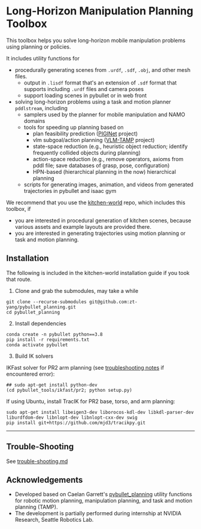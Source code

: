 # Long-Horizon Manipulation Planning Toolbox

This toolbox helps you solve long-horizon mobile manipulation problems using planning or policies. 

It includes utility functions for
* procedurally generating scenes from `.urdf`, `.sdf`, `.obj`, and other mesh files.
  * output in `.lisdf` format that's an extension of `.sdf` format that supports including `.urdf` files and camera poses
  * support loading scenes in pybullet or in web front
* solving long-horizon problems using a task and motion planner `pddlstream`, including
  * samplers used by the planner for mobile manipulation and NAMO domains 
  * tools for speeding up planning based on
    * plan feasibility prediction ([PIGINet](https://piginet.github.io/) project)
    * vlm subgoal/action planning ([VLM-TAMP](https://zt-yang.github.io/vlm-tamp-robot) project)
    * state-space reduction (e.g., heuristic object reduction; identify frequently collided objects during planning)
    * action-space reduction (e.g., remove operators, axioms from pddl file; save databases of grasp, pose, configuration)
    * HPN-based (hierarchical planning in the now) hierarchical planning
  * scripts for generating images, animation, and videos from generated trajectories in pybullet and isaac gym 

We recommend that you use the [kitchen-world](https://github.com/Learning-and-Intelligent-Systems/kitchen-worlds/tree/main) repo, which includes this toolbox, if
* you are interested in procedural generation of kitchen scenes, because various assets and example layouts are provided there.
* you are interested in generating trajectories using motion planning or task and motion planning.

## Installation

The following is included in the kitchen-world installation guide if you took that route.

1. Clone and grab the submodules, may take a while

```shell
git clone --recurse-submodules git@github.com:zt-yang/pybullet_planning.git
cd pybullet_planning
```

2. Install dependencies

```shell
conda create -n pybullet python==3.8
pip install -r requirements.txt
conda activate pybullet
```

3. Build IK solvers

IKFast solver for PR2 arm planning (see [troubleshooting notes](pybullet_tools/ikfast/troubleshooting.md) if encountered error):

```shell
## sudo apt-get install python-dev
(cd pybullet_tools/ikfast/pr2; python setup.py)
```

If using Ubuntu, install TracIK for PR2 base, torso, and arm planning:

```shell
sudo apt-get install libeigen3-dev liborocos-kdl-dev libkdl-parser-dev liburdfdom-dev libnlopt-dev libnlopt-cxx-dev swig
pip install git+https://github.com/mjd3/tracikpy.git
```

---
<!---
## Overview

Initially developed by Caelan for solving PDDLStream planning problems:
* `pybullet_tools`: basic Util functions for interfacing with pybullet and stream functions
* `databases`: saved grasps and other samples for faster debugging
* `images`: for visualization

Added by Yang for procedurally generating scenes and problems, solving partially-observable problems, and processing the data generated by planners for learning applications.
* `cogarch_tools`: for agents and processes planning and interacting with the world continuously 

---

## Tutorials - Procedural Scene Generation

The `/world_builder` directory includes functions for
* Building a `World` object, adding entities such as `Robot`, `Movable`, `Joint`, `Surface`, `Space`. For example, as shown in scripts `tutorials/test_assets.py`

```python
world = 
```
* Movable and articulated objects are usually sampled from assets of object categories, then randomly located in collision-free poses given supporting regions
* Procedurally generate scenes based on 
  * an `.svg` file that roughly lay out furniture types, locations; movable types and supporting regions
  * a function that 
* Initiating a scene from an `.svg` file that roughly lay out object types and locations

Run a flying panda gripper (feg) in kitchen simulation:
```shell
python tutorials/test_floating_gripper.py -t test_feg_pick
python tutorials/test_data_generation.py -c kitchen_full_feg.yaml
```

---

-->

## Trouble-Shooting 

See [trouble-shooting.md](trouble-shooting.md)

## Acknowledgements

* Developed based on Caelan Garrett's [pybullet_planning](https://github.com/caelan/pybullet-planning) utility functions for robotic motion planning, manipulation planning, and task and motion planning (TAMP).
* The development is partially performed during internship at NVIDIA Research, Seattle Robotics Lab.